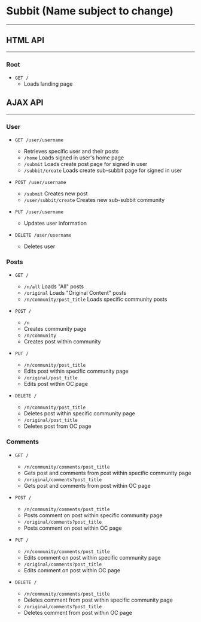 # Subbit (Name subject to change)

---

## HTML API

---

### Root

  * `GET /`
    * Loads landing page
    
 ## AJAX API

---

### User
  * `GET /user/username`
    * Retrieves specific user and their posts
    * `/home` Loads signed in user's home page
    * `/submit` Loads create post page for signed in user
    * `/subbit/create` Loads create sub-subbit page for signed in user
    
  * `POST /user/username`
    * `/submit` Creates new post
    * `/user/subbit/create` Creates new sub-subbit community
    
  * `PUT /user/username`
    * Updates user information

  * `DELETE /user/username`
    * Deletes user
    
 ### Posts

  * `GET /`

    * `/n/all` Loads "All" posts
    * `/original` Loads "Original Content" posts
    * `/n/community/post_title` Loads specific community posts

  * `POST /`

    * `/n`
     * Creates community page
    * `/n/community`
     * Creates post within community 
    
  * `PUT /`
  
    * `/n/community/post_title`
     * Edits post within specific community page
    * `/original/post_title`
     * Edits post within OC page
    
  * `DELETE /`
  
    * `/n/community/post_title`
     * Deletes post within specific community page
    * `/original/post_title`
     * Deletes post from OC page
    
 ### Comments

  * `GET /`

    * `/n/community/comments/post_title` 
     * Gets post and comments from post within specific community page
    * `/original/comments?post_title` 
     * Gets post and comments from post within OC page

  * `POST /`

    * `/n/community/comments/post_title` 
     * Posts comment on post within specific community page
    * `/original/comments?post_title` 
     * Posts comment on post within OC page 
    
  * `PUT /`
    * `/n/community/comments/post_title` 
     * Edits comment on post within specific community page
    * `/original/comments?post_title` 
     * Edits comment on post within OC page 
    
  * `DELETE /`
    * `/n/community/comments/post_title` 
     * Deletes comment from post within specific community page
    * `/original/comments?post_title` 
     * Deletes comment from post within OC page
